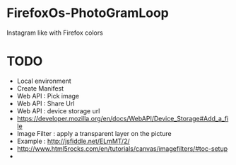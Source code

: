 FirefoxOs-PhotoGramLoop
=======================

Instagram like with Firefox colors

TODO
====

* Local environment
* Create Manifest
* Web API : Pick image
* Web API : Share Url
* Web API : device storage url
 * https://developer.mozilla.org/en/docs/WebAPI/Device_Storage#Add_a_file  
* Image Filter : apply a transparent layer on the picture 
 * Example : http://jsfiddle.net/ELmMT/2/ 
 * http://www.html5rocks.com/en/tutorials/canvas/imagefilters/#toc-setup 
* 


